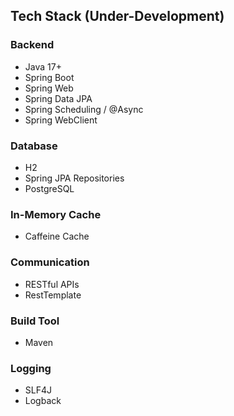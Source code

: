 ## Tech Stack (Under-Development)

### Backend
- Java 17+
- Spring Boot
- Spring Web
- Spring Data JPA
- Spring Scheduling / @Async
- Spring WebClient

### Database
- H2
- Spring JPA Repositories
- PostgreSQL

### In-Memory Cache
- Caffeine Cache

### Communication
- RESTful APIs
- RestTemplate

### Build Tool
- Maven

### Logging
- SLF4J
- Logback
